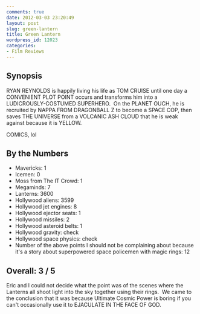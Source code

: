 ```yaml
---
comments: true
date: 2012-03-03 23:20:49
layout: post
slug: green-lantern
title: Green Lantern
wordpress_id: 12023
categories:
- Film Reviews
---
```


## Synopsis

RYAN REYNOLDS is happily living his life as TOM CRUISE until one day a CONVENIENT PLOT POINT occurs and transforms him into a LUDICROUSLY-COSTUMED SUPERHERO.  On the PLANET OUCH, he is recruited by NAPPA FROM DRAGONBALL Z to become a SPACE COP, then saves THE UNIVERSE from a VOLCANIC ASH CLOUD that he is weak against because it is YELLOW.

COMICS, lol

## By the Numbers

  * Mavericks: 1
  * Icemen: 0
  * Moss from The IT Crowd: 1
  * Megaminds: 7
  * Lanterns: 3600
  * Hollywood aliens: 3599
  * Hollywood jet engines: 8
  * Hollywood ejector seats: 1
  * Hollywood missiles: 2
  * Hollywood asteroid belts: 1
  * Hollywood gravity: check
  * Hollywood space physics: check
  * Number of the above points I should not be complaining about because it's a story about superpowered space policemen with magic rings: 12

## Overall: 3 / 5

Eric and I could not decide what the point was of the scenes where the Lanterns all shoot light into the sky together using their rings.  We came to the conclusion that it was because Ultimate Cosmic Power is boring if you can't occasionally use it to EJACULATE IN THE FACE OF GOD.
